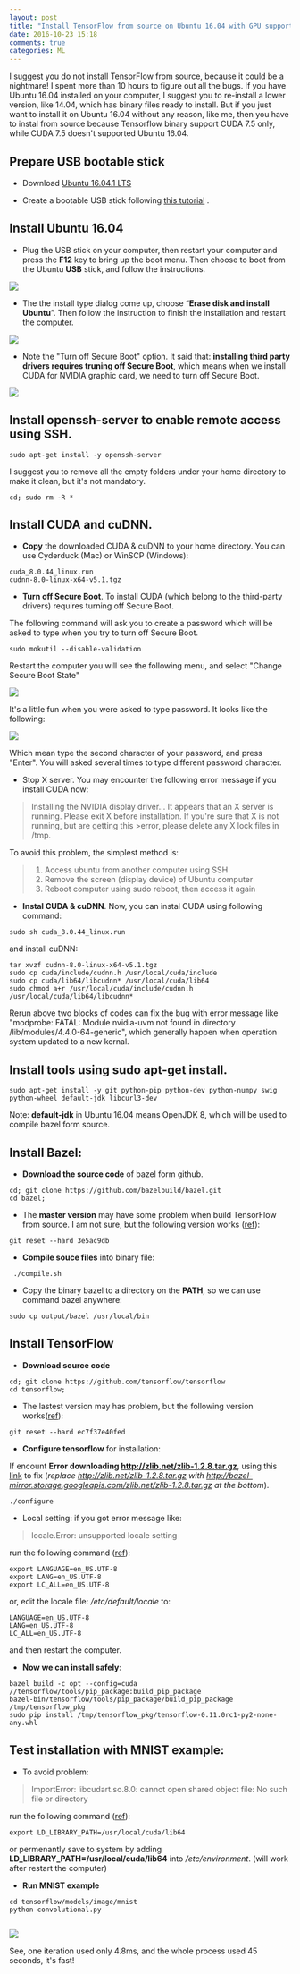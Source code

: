 ```yaml
---
layout: post
title: "Install TensorFlow from source on Ubuntu 16.04 with GPU support"
date: 2016-10-23 15:18
comments: true
categories: ML
---
```


I suggest you do not install TensorFlow from source, because it could be a nightmare! I spent more than 10 hours to figure out all the bugs. If you have Ubuntu 16.04 installed on your computer, I suggest you to re-install a lower version, like 14.04, which has binary files ready to install. But if you just want to install it on Ubuntu 16.04 without any reason, like me, then you have to instal from source because Tensorflow binary support CUDA 7.5 only, while CUDA 7.5 doesn't supported Ubuntu 16.04.


## Prepare USB bootable stick

 - Download [Ubuntu 16.04.1 LTS](https://www.ubuntu.com/download/desktop/contribute?version=16.04.1&architecture=amd64)

 - Create a bootable USB stick following [this tutorial](https://www.ubuntu.com/download/desktop/create-a-usb-stick-on-windows) .
 
 
## Install Ubuntu 16.04

 - Plug the USB stick on your computer, then restart your computer and press the **F12** key to bring up the boot menu. Then choose to boot from the Ubuntu **USB** stick, and follow the instructions. 
 
 ![]( /images/acer/usbboot.png)
 
 - The the install type dialog come up, choose “**Erase disk and install Ubuntu**”. Then follow the instruction to finish the installation and restart the computer.
 
 
![]( /images/acer/download-desktop-install-ubuntu-desktop_4.jpg )


 - Note the "Turn off Secure Boot" option. It said that: **installing third party drivers requires truning off Secure Boot**, which means when we install CUDA for NVIDIA graphic card, we need to turn off Secure Boot. 
 
![]( /images/acer/secureboot.png)



## Install openssh-server to enable remote access using SSH.

~~~~
sudo apt-get install -y openssh-server
~~~~

I suggest you to remove all the empty folders under your home directory to make it clean, but it's not mandatory.

~~~~
cd; sudo rm -R *
~~~~




## Install CUDA and cuDNN.

 - **Copy** the downloaded CUDA & cuDNN to your home directory.
You can use Cyderduck (Mac) or WinSCP (Windows):
 
~~~~
cuda_8.0.44_linux.run
cudnn-8.0-linux-x64-v5.1.tgz
~~~~

 - **Turn off Secure Boot**. 
To install CUDA (which belong to the third-party drivers) requires turning off Secure Boot. 

The following command will ask you to create a password which will be asked to type when you try to turn off Secure Boot.

~~~~
sudo mokutil --disable-validation
~~~~ 

Restart the computer you will see the following menu, and select "Change Secure Boot State"

![]( /images/acer/secureboot-menu.png)


It's a little fun when you were asked to type password. It looks like the following: 

![]( /images/acer/secureboot-passwd.png)

Which mean type the second character of your password, and press "Enter". You will asked several times to type different password character. 


 - Stop X server. You may encounter the following error message if you install CUDA now: 

>Installing the NVIDIA display driver...
>It appears that an X server is running. Please exit X before installation. If you're sure that X is not running, but are getting this >error, please delete any X lock files in /tmp.


To avoid this problem, the simplest method is:

>1. Access ubuntu from another computer using SSH
>2. Remove the screen (display device) of Ubuntu computer
>3. Reboot computer using sudo reboot, then access it again


 - **Instal CUDA & cuDNN**. Now, you can instal CUDA using following command: 

~~~~ 
sudo sh cuda_8.0.44_linux.run
~~~~ 

and install cuDNN: 

~~~~ 
tar xvzf cudnn-8.0-linux-x64-v5.1.tgz 
sudo cp cuda/include/cudnn.h /usr/local/cuda/include
sudo cp cuda/lib64/libcudnn* /usr/local/cuda/lib64
sudo chmod a+r /usr/local/cuda/include/cudnn.h /usr/local/cuda/lib64/libcudnn*
~~~~ 

Rerun above two blocks of codes can fix the bug with error message like "modprobe: FATAL: Module nvidia-uvm not found in directory /lib/modules/4.4.0-64-generic", which generally happen when operation system updated to a new kernal.

## Install tools using sudo apt-get install. 

~~~~ 
sudo apt-get install -y git python-pip python-dev python-numpy swig python-wheel default-jdk libcurl3-dev  
~~~~ 

Note: **default-jdk** in Ubuntu 16.04 means OpenJDK 8, which will be used to compile bazel form source.



## Install Bazel: 

 - **Download the source code** of bazel form github.

~~~~ 
cd; git clone https://github.com/bazelbuild/bazel.git
cd bazel; 
~~~~ 

 - The **master version** may have some problem when build TensorFlow from source. I am not sure, but the following version works ([ref](https://github.com/tensorflow/tensorflow/issues/4368)): 

~~~~ 
git reset --hard 3e5ac9db
~~~~ 

 - **Compile souce files** into binary file:
 
~~~~
 ./compile.sh
~~~~

 - Copy the binary bazel to a directory on the **PATH**, so we can use command bazel anywhere:
 
~~~~
sudo cp output/bazel /usr/local/bin
~~~~



## Install TensorFlow

 - **Download source code**
 
~~~~
cd; git clone https://github.com/tensorflow/tensorflow
cd tensorflow;
~~~~


 - The lastest version may has problem, but the following version works([ref](https://github.com/tensorflow/tensorflow/issues/4319)):
 
~~~~ 
git reset --hard ec7f37e40fed
~~~~


 - **Configure tensorflow** for installation:

If encount **Error downloading http://zlib.net/zlib-1.2.8.tar.gz**, using this [link](https://github.com/tensorflow/tensorflow/issues/6594) to fix (*replace http://zlib.net/zlib-1.2.8.tar.gz with http://bazel-mirror.storage.googleapis.com/zlib.net/zlib-1.2.8.tar.gz at the bottom*).
~~~~ 
./configure
~~~~ 


 - Local setting:
 if you got error message like: 
 
 > locale.Error: unsupported locale setting

run the following command ([ref](http://askubuntu.com/questions/205378/unsupported-locale-setting-fault-by-command-not-found)): 

~~~~ 
export LANGUAGE=en_US.UTF-8 
export LANG=en_US.UTF-8 
export LC_ALL=en_US.UTF-8 
~~~~ 

or, edit the locale file: */etc/default/locale* to: 

~~~~ 
LANGUAGE=en_US.UTF-8 
LANG=en_US.UTF-8 
LC_ALL=en_US.UTF-8 
~~~~ 
and then restart the computer. 



 - **Now we can install safely**: 
 
~~~~ 
bazel build -c opt --config=cuda //tensorflow/tools/pip_package:build_pip_package
bazel-bin/tensorflow/tools/pip_package/build_pip_package /tmp/tensorflow_pkg
sudo pip install /tmp/tensorflow_pkg/tensorflow-0.11.0rc1-py2-none-any.whl
~~~~ 


## Test installation with MNIST example:

 - To avoid problem: 
 
 > ImportError: libcudart.so.8.0: cannot open shared object file: No such file or directory



 run the following command ([ref](https://github.com/NVIDIA/DIGITS/issues/8)): 
 
~~~~  
export LD_LIBRARY_PATH=/usr/local/cuda/lib64
~~~~  

or permenantly save to system by adding **LD_LIBRARY_PATH=/usr/local/cuda/lib64** into */etc/environment*. (will work after restart the computer)

 - **Run MNIST example**
 
~~~~  
cd tensorflow/models/image/mnist
python convolutional.py
 
~~~~ 




![]( /images/acer/mnist.png)

See, one iteration used only 4.8ms, and the whole process used 45 seconds, it's fast!




